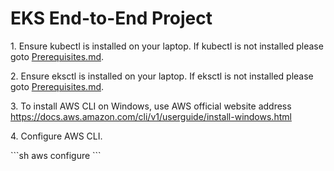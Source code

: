 # EKS End-to-End Project
<p>1. Ensure kubectl is installed on your laptop. 
If kubectl is not installed please goto <a href="https://github.com/vnkt2005/Kubernetes/blob/main/Prerequisites.md">Prerequisites.md</a>.</p>

<p>2. Ensure eksctl is installed on your laptop. 
If eksctl is not installed please goto <a href="https://github.com/vnkt2005/Kubernetes/blob/main/Prerequisites.md">Prerequisites.md</a>.</p>

<p>
  3. To install AWS CLI on Windows, use AWS official website address <a href="https://docs.aws.amazon.com/cli/v1/userguide/install-windows.html">https://docs.aws.amazon.com/cli/v1/userguide/install-windows.html</a>
</p>

<p>
  4. Configure AWS CLI.
</p>
 ```sh
  aws configure
  ```

